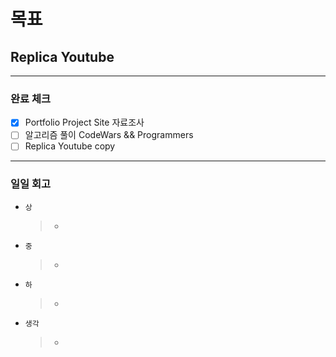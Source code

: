 # 목표

## Replica Youtube

---

### 완료 체크

- [x] Portfolio Project Site 자료조사
- [ ] 알고리즘 풀이 CodeWars && Programmers
- [ ] Replica Youtube copy

---

### 일일 회고

- `상`
  > -
- `중`
  > -
- `하`
  > -
- `생각`
  > -
